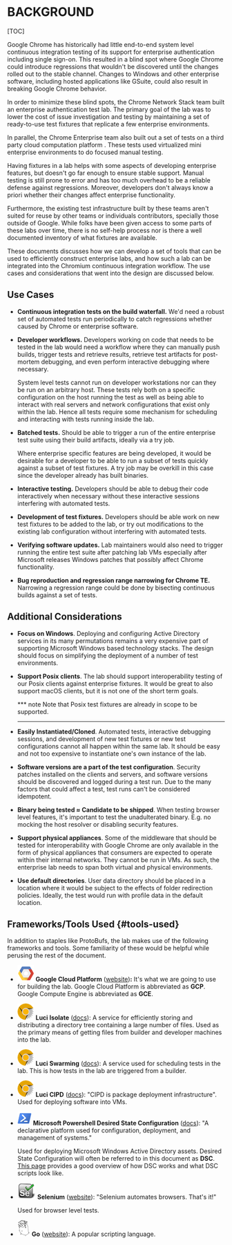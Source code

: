 # BACKGROUND

[TOC]

Google Chrome has historically had little end-to-end system level continuous
integration testing of its support for enterprise authentication including
single sign-on. This resulted in a blind spot where Google Chrome could
introduce regressions that wouldn't be discovered until the changes rolled out
to the stable channel. Changes to Windows and other enterprise software,
including hosted applications like GSuite, could also result in breaking Google
Chrome behavior.

In order to minimize these blind spots, the Chrome Network Stack team built an
enterprise authentication test lab. The primary goal of the lab was to lower the
cost of issue investigation and testing by maintaining a set of ready-to-use
test fixtures that replicate a few enterprise environments.

In parallel, the Chrome Enterprise team also built out a set of tests on a third
party cloud computation platform . These tests used virtualized mini enterprise
environments to do focused manual testing.

Having fixtures in a lab helps with some aspects of developing enterprise
features, but doesn't go far enough to ensure stable support. Manual testing is
still prone to error and has too much overhead to be a reliable defense against
regressions. Moreover, developers don't always know a priori whether their
changes affect enterprise functionality.

Furthermore, the existing test infrastructure built by these teams aren't suited
for reuse by other teams or individuals contributors, specially those outside of
Google. While folks have been given access to some parts of these labs over
time, there is no self-help process nor is there a well documented inventory of
what fixtures are available.

These documents discusses how we can develop a set of tools that can be used to
efficiently construct enterprise labs, and how such a lab can be integrated into
the Chromium continuous integration workflow. The use cases and considerations
that went into the design are discussed below.


## Use Cases


*   **Continuous integration tests on the build waterfall.** We'd need a robust
    set of automated tests run periodically to catch regressions whether caused
    by Chrome or enterprise software.

*   **Developer workflows.** Developers working on code that needs to be tested
    in the lab would need a workflow where they can manually push builds,
    trigger tests and retrieve results, retrieve test artifacts for post-mortem
    debugging, and even perform interactive debugging where necessary.

    System level tests cannot run on developer workstations nor can they be run
    on an arbitrary host. These tests rely both on a specific configuration on
    the host running the test as well as being able to interact with real
    servers and network configurations that exist only within the lab. Hence all
    tests require some mechanism for scheduling and interacting with tests
    running inside the lab.

*   **Batched tests.** Should be able to trigger a run of the entire enterprise
    test suite using their build artifacts, ideally via a try job.

    Where enterprise specific features are being developed, it would be
    desirable for a developer to be able to run a subset of tests quickly
    against a subset of test fixtures. A try job may be overkill in this case
    since the developer already has built binaries.

*   **Interactive testing.** Developers should be able to debug their code
    interactively when necessary without these interactive sessions interfering
    with automated tests.

*   **Development of test fixtures.** Developers should be able work on new test
    fixtures to be added to the lab, or try out modifications to the existing
    lab configuration without interfering with automated tests.

*   **Verifying software updates.** Lab maintainers would also need to trigger
    running the entire test suite after patching lab VMs especially after
    Microsoft releases Windows patches that possibly affect Chrome
    functionality.

*   **Bug reproduction and regression range narrowing for Chrome TE.** Narrowing
    a regression range could be done by bisecting continuous builds against a
    set of tests.


## Additional Considerations

*   **Focus on Windows**. Deploying and configuring Active Directory services in
    its many permutations remains a very expensive part of supporting Microsoft
    Windows based technology stacks. The design should focus on simplifying the
    deployment of a number of test environments.

*   **Support Posix clients**. The lab should support interoperability testing
    of our Posix clients against enterprise fixtures. It would be great to also
    support macOS clients, but it is not one of the short term goals.

    *** note
    Note that Posix test fixtures are already in scope to be supported.
    ***

*   **Easily Instantiated/Cloned**. Automated tests, interactive debugging
    sessions, and development of new test fixtures or new test configurations
    cannot all happen within the same lab. It should be easy and not too
    expensive to instantiate one's own instance of the lab.

*   **Software versions are a part of the test configuration**. Security patches
    installed on the clients and servers, and software versions should be
    discovered and logged during a test run. Due to the many factors that could
    affect a test, test runs can't be considered idempotent.

*   **Binary being tested ≈ Candidate to be shipped**. When testing browser
    level features, it's important to test the unadulterated binary. E.g. no
    mocking the host resolver or disabling security features.

*   **Support physical appliances**. Some of the middleware that should be
    tested for interoperability with Google Chrome are only available in the
    form of physical appliances that consumers are expected to operate within
    their internal networks. They cannot be run in VMs. As such, the enterprise
    lab needs to span both virtual and physical environments.

*   **Use default directories**. User data directory should be placed in a
    location where it would be subject to the effects of folder redirection
    policies. Ideally, the test would run with profile data in the default
    location.


## Frameworks/Tools Used                                         {#tools-used}

In addition to staples like ProtoBufs, the lab makes use of the following
frameworks and tools. Some familiarity of these would be helpful while perusing
the rest of the document.

*   ![Google Cloud Platform](images/Chrome-Enterprise0.png) **Google Cloud
    Platform** ([website](https://cloud.google.com/))**:** It's what we are
    going to use for building the lab. Google Cloud Platform is abbreviated as
    **GCP**. Google Compute Engine is abbreviated as **GCE**.

*   ![Luci Isolate](images/Chrome-Enterprise1.png) **Luci Isolate**
    ([docs](https://github.com/luci/luci-py/blob/master/appengine/isolate/doc/Design.md)):
    A service for efficiently storing and distributing a directory tree
    containing a large number of files. Used as the primary means of getting
    files from builder and developer machines into the lab.

*   ![Luci Swarming](images/Chrome-Enterprise2.png) **Luci Swarming**
    ([docs](https://github.com/luci/luci-py/blob/master/appengine/swarming/doc/Design.md)):
    A service used for scheduling tests in the lab. This is how tests in the lab
    are triggered from a builder.

*   ![Luci CIPD](images/Chrome-Enterprise3.png) **Luci CIPD**
    ([docs](https://github.com/luci/luci-go/blob/master/cipd/README.md)): "CIPD
    is package deployment infrastructure". Used for deploying software into VMs.

*   ![PowerShell](images/Chrome-Enterprise4.png) **Microsoft Powershell
    Desired State Configuration**
    ([docs](https://msdn.microsoft.com/en-us/powershell/dsc/overview)): "A
    declarative platform used for configuration, deployment, and management of
    systems."

    Used for deploying Microsoft Windows Active Directory assets. Desired State
    Configuration will often be referred to in this document as **DSC**. [This
    page](https://msdn.microsoft.com/en-us/powershell/dsc/dscforengineers)
    provides a good overview of how DSC works and what DSC scripts look like.

*   ![Selenium](images/Chrome-Enterprise5.png) **Selenium**
    ([website](http://www.seleniumhq.org/)): "Selenium automates browsers.
    That's it!"

    Used for browser level tests.

*   ![Go](images/Chrome-Enterprise6.png) **Go**
    ([website](https://golang.org/)): A popular scripting language.

<!-- INCLUDE index.md (51 lines) -->
<!--
Index of tags used throughout the documentation. This list lives in
/docs/index.md and is included in all documents that depend on these tags.

In order to update the tags:

   1. Update `/docs/index.md`
   2. Run the following command from the root of the source tree:

         ./build.py format

Keep the tags below sorted.
-->

[ASSET MANIFEST]: design-summary.md#asset-manifest
[Additional Considerations]: background.md#additional-considerations
[Asset Description Schema]: schema-guidelines.md
[Asset Example]: /examples/schema/ad/one-domain.asset.textpb
[Background]: background.md
[Bootstrapping]: bootstrapping.md
[Concepts]: design-summary.md#concepts
[DEPLOYER]: design-summary.md#deployer
[Deploying Scripted Assets]: deployment.md#deploying-scripted-assets
[Deployment Details]: deployment.md
[Deployment Overview]: deployment.md#overview
[Design]: design-summary.md
[Frameworks/Tools Used]: background.md#tools-used
[GREETER]: design-summary.md#greeter
[Google Services]: google-services.md
[HOST ENVIRONMENT]: design-summary.md#host-environment
[HOST TEST RUNNER]: design-summary.md#host-test-runner
[Host Example]: /examples/schema/ad/one-domain.host.textpb
[ISOLATE]: design-summary.md#isolate
[Integration With Chromium Waterfall]: chrome-ci-integration.md
[Objective]: design-summary.md#objective
[On-Premise Fixtures]: on-premise-fixtures.md
[Private Google Compute Images]: private-images.md
[SYSTEM TEST RUNNER]: design-summary.md#system-test-runner
[Scalability]: scalability.md
[Schema References]: schema-guidelines.md#references
[Schema Validation]: schema-guidelines.md#validation
[Inline References]: schema-guidelines.md#inline-references
[Source Locations]: source-locations.md
[TEST HOST]: design-summary.md#test-host
[TEST]: design-summary.md#test
[The Product]: design-summary.md#the-product
[Use Cases]: background.md#use-cases
[Workflows]: workflows.md
[cel_bot]: design-summary.md#cel_bot
[cel_py]: design-summary.md#cel_py


